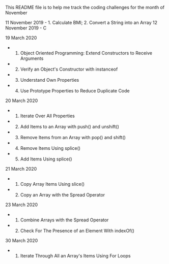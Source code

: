 This README file is to help me track the coding challenges for the month of November

11 November 2019 - 1. Calculate BMI; 2. Convert a String into an Array
12 November 2019 - C

19 March 2020 
  - 1. Object Oriented Programming: Extend Constructors to Receive Arguments
  - 2. Verify an Object's Constructor with instanceof
  - 3. Understand Own Properties
  - 4. Use Prototype Properties to Reduce Duplicate Code
  
20 March 2020
  - 1. Iterate Over All Properties
  - 2. Add Items to an Array with push() and unshift()
  - 3. Remove Items from an Array with pop() and shift()
  - 4. Remove Items Using splice()
  - 5. Add Items Using splice()

21 March 2020
  - 1. Copy Array Items Using slice()
  - 2. Copy an Array with the Spread Operator

23 March 2020

  - 1. Combine Arrays with the Spread Operator
  - 2. Check For The Presence of an Element With indexOf()

30 March 2020
  - 1. Iterate Through All an Array's Items Using For Loops
  

